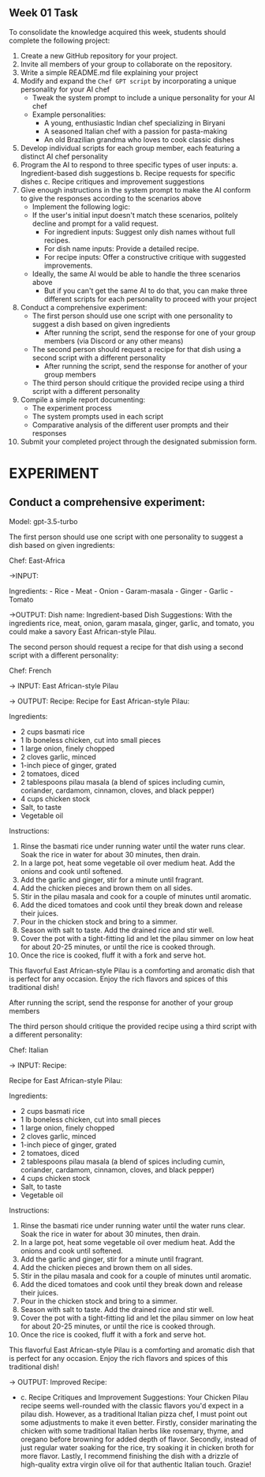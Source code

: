 ## Week 01 Task

To consolidate the knowledge acquired this week, students should complete the following project:

1. Create a new GitHub repository for your project.
2. Invite all members of your group to collaborate on the repository.
3. Write a simple README.md file explaining your project
4. Modify and expand the `Chef GPT script` by incorporating a unique personality for your AI chef
   - Tweak the system prompt to include a unique personality for your AI chef
   - Example personalities:
     - A young, enthusiastic Indian chef specializing in Biryani
     - A seasoned Italian chef with a passion for pasta-making
     - An old Brazilian grandma who loves to cook classic dishes
5. Develop individual scripts for each group member, each featuring a distinct AI chef personality
6. Program the AI to respond to three specific types of user inputs:
   a. Ingredient-based dish suggestions
   b. Recipe requests for specific dishes
   c. Recipe critiques and improvement suggestions
7. Give enough instructions in the system prompt to make the AI conform to give the responses according to the scenarios above
   - Implement the following logic:
   - If the user's initial input doesn't match these scenarios, politely decline and prompt for a valid request.
     - For ingredient inputs: Suggest only dish names without full recipes.
     - For dish name inputs: Provide a detailed recipe.
     - For recipe inputs: Offer a constructive critique with suggested improvements.
   - Ideally, the same AI would be able to handle the three scenarios above
     - But if you can't get the same AI to do that, you can make three different scripts for each personality to proceed with your project
8. Conduct a comprehensive experiment:
   - The first person should use one script with one personality to suggest a dish based on given ingredients
     - After running the script, send the response for one of your group members (via Discord or any other means)
   - The second person should request a recipe for that dish using a second script with a different personality
     - After running the script, send the response for another of your group members
   - The third person should critique the provided recipe using a third script with a different personality
9. Compile a simple report documenting:
   - The experiment process
   - The system prompts used in each script
   - Comparative analysis of the different user prompts and their responses
10. Submit your completed project through the designated submission form.

# EXPERIMENT

## Conduct a comprehensive experiment:

Model: gpt-3.5-turbo

The first person should use one script with one personality to suggest a dish based on given ingredients:

Chef: East-Africa

->INPUT:

Ingredients: - Rice - Meat - Onion - Garam-masala - Ginger - Garlic - Tomato

->OUTPUT: Dish name:
Ingredient-based Dish Suggestions: With the ingredients rice, meat, onion, garam masala, ginger, garlic, and tomato, you could make a savory East African-style Pilau.

The second person should request a recipe for that dish using a second script with a different personality:

Chef: French

-> INPUT: East African-style Pilau

-> OUTPUT: Recipe:
Recipe for East African-style Pilau:

Ingredients:

- 2 cups basmati rice
- 1 lb boneless chicken, cut into small pieces
- 1 large onion, finely chopped
- 2 cloves garlic, minced
- 1-inch piece of ginger, grated
- 2 tomatoes, diced
- 2 tablespoons pilau masala (a blend of spices including cumin, coriander, cardamom, cinnamon, cloves, and black pepper)
- 4 cups chicken stock
- Salt, to taste
- Vegetable oil

Instructions:

1. Rinse the basmati rice under running water until the water runs clear. Soak the rice in water for about 30 minutes, then drain.
2. In a large pot, heat some vegetable oil over medium heat. Add the onions and cook until softened.
3. Add the garlic and ginger, stir for a minute until fragrant.
4. Add the chicken pieces and brown them on all sides.
5. Stir in the pilau masala and cook for a couple of minutes until aromatic.
6. Add the diced tomatoes and cook until they break down and release their juices.
7. Pour in the chicken stock and bring to a simmer.
8. Season with salt to taste. Add the drained rice and stir well.
9. Cover the pot with a tight-fitting lid and let the pilau simmer on low heat for about 20-25 minutes, or until the rice is cooked through.
10. Once the rice is cooked, fluff it with a fork and serve hot.

This flavorful East African-style Pilau is a comforting and aromatic dish that is perfect for any occasion. Enjoy the rich flavors and spices of this traditional dish!

After running the script, send the response for another of your group members

The third person should critique the provided recipe using a third script with a different personality:

Chef: Italian

-> INPUT: Recipe:

Recipe for East African-style Pilau:

Ingredients:

- 2 cups basmati rice
- 1 lb boneless chicken, cut into small pieces
- 1 large onion, finely chopped
- 2 cloves garlic, minced
- 1-inch piece of ginger, grated
- 2 tomatoes, diced
- 2 tablespoons pilau masala (a blend of spices including cumin, coriander, cardamom, cinnamon, cloves, and black pepper)
- 4 cups chicken stock
- Salt, to taste
- Vegetable oil

Instructions:

1. Rinse the basmati rice under running water until the water runs clear. Soak the rice in water for about 30 minutes, then drain.
2. In a large pot, heat some vegetable oil over medium heat. Add the onions and cook until softened.
3. Add the garlic and ginger, stir for a minute until fragrant.
4. Add the chicken pieces and brown them on all sides.
5. Stir in the pilau masala and cook for a couple of minutes until aromatic.
6. Add the diced tomatoes and cook until they break down and release their juices.
7. Pour in the chicken stock and bring to a simmer.
8. Season with salt to taste. Add the drained rice and stir well.
9. Cover the pot with a tight-fitting lid and let the pilau simmer on low heat for about 20-25 minutes, or until the rice is cooked through.
10. Once the rice is cooked, fluff it with a fork and serve hot.

This flavorful East African-style Pilau is a comforting and aromatic dish that is perfect for any occasion. Enjoy the rich flavors and spices of this traditional dish!

-> OUTPUT: Improved Recipe:

  - c. Recipe Critiques and Improvement Suggestions: Your Chicken Pilau recipe seems well-rounded with the classic flavors you'd expect in a pilau dish. However, as a traditional Italian pizza chef, I must point out some adjustments to make it even better. Firstly, consider marinating the chicken with some traditional Italian herbs like rosemary, thyme, and oregano before browning for added depth of flavor. Secondly, instead of just regular water soaking for the rice, try soaking it in chicken broth for more flavor. Lastly, I recommend finishing the dish with a drizzle of high-quality extra virgin olive oil for that authentic Italian touch. Grazie!